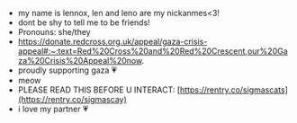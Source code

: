 - my name is lennox, len and leno are my nickanmes<3!
- dont be shy to tell me to be friends!
-  Pronouns: she/they
-  https://donate.redcross.org.uk/appeal/gaza-crisis-appeal#:~:text=Red%20Cross%20and%20Red%20Crescent,our%20Gaza%20Crisis%20Appeal%20now.
  - proudly supporting gaza 💗
  - meow
  - PLEASE READ THIS BEFORE U INTERACT: [https://rentry.co/sigmascats](https://rentry.co/sigmascay)
  - i love my partner 💗


